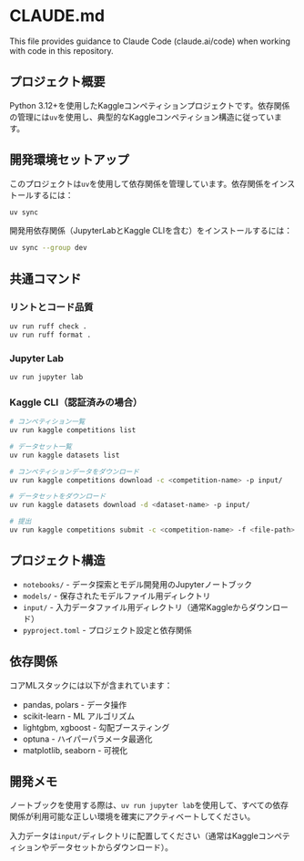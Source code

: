 # CLAUDE.md

This file provides guidance to Claude Code (claude.ai/code) when working with code in this repository.

## プロジェクト概要

Python 3.12+を使用したKaggleコンペティションプロジェクトです。依存関係の管理には`uv`を使用し、典型的なKaggleコンペティション構造に従っています。

## 開発環境セットアップ

このプロジェクトは`uv`を使用して依存関係を管理しています。依存関係をインストールするには：
```bash
uv sync
```

開発用依存関係（JupyterLabとKaggle CLIを含む）をインストールするには：
```bash
uv sync --group dev
```

## 共通コマンド

### リントとコード品質
```bash
uv run ruff check .
uv run ruff format .
```

### Jupyter Lab
```bash
uv run jupyter lab
```

### Kaggle CLI（認証済みの場合）
```bash
# コンペティション一覧
uv run kaggle competitions list

# データセット一覧
uv run kaggle datasets list

# コンペティションデータをダウンロード
uv run kaggle competitions download -c <competition-name> -p input/

# データセットをダウンロード
uv run kaggle datasets download -d <dataset-name> -p input/

# 提出
uv run kaggle competitions submit -c <competition-name> -f <file-path> -m "<message>"
```

## プロジェクト構造

- `notebooks/` - データ探索とモデル開発用のJupyterノートブック
- `models/` - 保存されたモデルファイル用ディレクトリ
- `input/` - 入力データファイル用ディレクトリ（通常Kaggleからダウンロード）
- `pyproject.toml` - プロジェクト設定と依存関係

## 依存関係

コアMLスタックには以下が含まれています：
- pandas, polars - データ操作
- scikit-learn - ML アルゴリズム
- lightgbm, xgboost - 勾配ブースティング
- optuna - ハイパーパラメータ最適化
- matplotlib, seaborn - 可視化

## 開発メモ

ノートブックを使用する際は、`uv run jupyter lab`を使用して、すべての依存関係が利用可能な正しい環境を確実にアクティベートしてください。

入力データは`input/`ディレクトリに配置してください（通常はKaggleコンペティションやデータセットからダウンロード）。